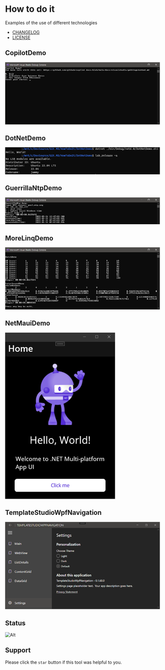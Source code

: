 # How to do it
Examples of the use of different technologies

- [CHANGELOG](CHANGELOG.md)
- [LICENSE](LICENSE.md)

## CopilotDemo
![](Assets/CopilotDemo.png?raw=true)

## DotNetDemo
![](Assets/DotNetDemo.png?raw=true)

## GuerrillaNtpDemo
![](Assets/GuerrillaNtpDemo.png?raw=true)

## MoreLinqDemo
![](Assets/MoreLinqDemo.png?raw=true)

## NetMauiDemo
![](Assets/NetMauiDemo.png?raw=true)

## TemplateStudioWpfNavigation
![](Assets/TemplateStudioWpfNavigation.png?raw=true)

## Status
![Alt](https://repobeats.axiom.co/api/embed/78bcdf5730986b6c8d3a9f797a2b2f38d23693d3.svg "Repobeats analytics image")

## Support
Please click the `star` button if this tool was helpful to you.
